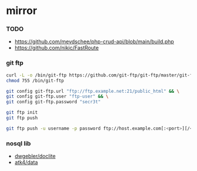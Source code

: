 # mirror


### TODO

- https://github.com/mevdschee/php-crud-api/blob/main/build.php
- https://github.com/nikic/FastRoute


### git ftp
```sh
curl -L -o /bin/git-ftp https://github.com/git-ftp/git-ftp/master/git-ftp 
chmod 755 /bin/git-ftp

git config git-ftp.url "ftp://ftp.example.net:21/public_html" && \
git config git-ftp.user "ftp-user" && \
git config git-ftp.password "secr3t"

git ftp init
git ftp push

git ftp push -u username -p password ftp://host.example.com[:<port>][/<remote path>]
```

### nosql lib

- [dwgebler/doclite](https://github.com/dwgebler/doclite)
- [atk4/data](https://github.com/atk4/data)